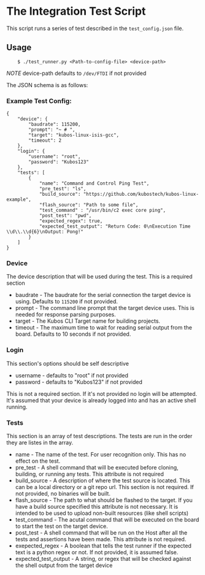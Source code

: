 # The Integration Test Script

This script runs a series of test described in the `test_config.json` file.

## Usage

        $ ./test_runner.py <Path-to-config-file> <device-path>

*NOTE* device-path defaults to `/dev/FTDI` if not provided

The JSON schema is as follows:

### Example Test Config:
```
{
    "device": {
        "baudrate": 115200,
        "prompt": "~ # ",
        "target": "kubos-linux-isis-gcc",
        "timeout": 2
    },
    "login": {
        "username": "root",
        "password": "Kubos123"
    },
    "tests": [
        {
            "name": "Command and Control Ping Test",
            "pre_test": "ls",
            "build_source": "https://github.com/kubostech/kubos-linux-example",
            "flash_source": "Path to some file",
            "test_command" : "/usr/bin/c2 exec core ping",
            "post_test": "pwd",
            "expected_regex": true,
            "expected_test_output": "Return Code: 0\nExecution Time \\d\\.\\d{6}\nOutput: Pong!"
        }
    ]
}

```

### Device

The device description that will be used during the test. This is a required section

* baudrate - The baudrate for the serial connection the target device is using. Defaults to `115200` if not provided.
* prompt - The command line prompt that the target device uses. This is needed for response parsing purposes.
* target - The Kubos CLI Target name for building projects.
* timeout - The maximum time to wait for reading serial output from the board. Defaults to 10 seconds if not provided.


### Login

This section's options should be self descriptive

* username - defaults to "root" if not provided
* password - defaults to "Kubos123" if not provided

This is not a required section. If it's not provided no login will be attempted.  It's assumed that your device is already logged into and has an active shell running.

### Tests

This section is an array of test descriptions. The tests are run in the order they are listes in the array.

* name - The name of the test. For user recognition only. This has no effect on the test.
* pre_test - A shell command that will be executed before cloning, building, or running any tests. This attribute is not required
* build_source - A description of where the test source is located. This can be a local directory or a git repo url. This section is not required. If not provided, no binaries will be built.
* flash_source - The path to what should be flashed to the target. If you have a build source specified this attribute is not necessary. It is intended to be used to upload non-built resources (like shell scripts)
* test_command - The acutal command that will be executed on the board to start the test on the target device.
* post_test - A shell command that will be run on the Host after all the tests and assertions have been made.  This attribute is not required.
* exepected_regex - A boolean that tells the test runner if the expected text is a python regex or not. If not provided, it is assumed false.
* expected_test_output - A string, or regex that will be checked against the shell output from the target device

